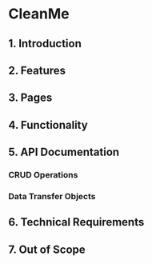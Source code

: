 # CleanMe

## 1. Introduction


## 2. Features


## 3. Pages


## 4. Functionality


## 5. API Documentation
### CRUD Operations

### Data Transfer Objects


## 6. Technical Requirements


## 7. Out of Scope
